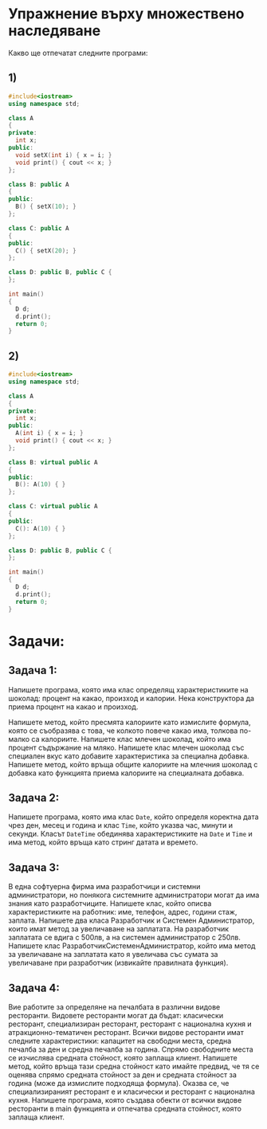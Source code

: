 # Упражнение върху множествено наследяване

Какво ще отпечатат следните програми:

## 1)

```cpp
#include<iostream>
using namespace std;

class A
{
private:
  int x;
public:
  void setX(int i) { x = i; }
  void print() { cout << x; }
};

class B: public A
{
public:
  B() { setX(10); }
};

class C: public A
{
public:
  C() { setX(20); }
};

class D: public B, public C {
};

int main()
{
  D d;
  d.print();
  return 0;
}
```

## 2)

```cpp
#include<iostream>
using namespace std;

class A
{
private:
  int x;
public:
  A(int i) { x = i; }
  void print() { cout << x; }
};

class B: virtual public A
{
public:
  B(): A(10) { }
};

class C: virtual public A
{
public:
  C(): A(10) { }
};

class D: public B, public C {
};

int main()
{
  D d;
  d.print();
  return 0;
}
```

# Задачи:

## Задача 1:

Напишете програма, която има клас определящ характеристиките на шоколад: процент на какао, произход и калории. Нека конструктора да приема процент на какао и произход.

Напишете метод, който пресмята калориите като измислите формула, която се съобразява с това, че колкото повече какао има, толкова по-малко са калориите. Напишете клас млечен шоколад, който има процент съдържание на мляко. Напишете клас млечен шоколад със специален вкус като добавите характеристика за специална добавка. Напишете метод, който връща общите калориите на млечния шоколад с добавка като функцията приема калориите на специалната добавка.

## Задача 2:

Напишете програма, която има клас `Date`, който определя коректна дата чрез ден, месец и година и клас `Time`, който указва час, минути и секунди. Класът `DateTime` обединява характеристиките на `Date` и `Time` и има метод, който връща като стринг датата и времето.

## Задача 3:

В една софтуерна фирма има разработчици и системни администратори, но понякога системните администратори могат да има знания като разработчиците. Напишете клас, който описва характеристиките на работник: име, телефон, адрес, години стаж, заплата. Напишете два класа Разработчик и Системен Администратор, които имат метод за увеличаване на заплатата. На разработчик заплатата се вдига с 500лв, а на системен администратор с 250лв. Напишете клас РазработчикСистеменАдминистратор, който има метод за увеличаване на заплатата като я увеличава със сумата за увеличаване при разработчик (извикайте правилната функция).

## Задача 4:

Вие работите за определяне на печалбата в различни видове ресторанти. Видовете ресторанти могат да бъдат: класически ресторант, специализиран ресторант, ресторант с национална кухня и атракционно-тематичен ресторант. Всички видове ресторанти имат следните характеристики: капацитет на свободни места, средна печалба за ден и средна печалба за година. Спрямо свободните места се изчислява средната стойност, която заплаща клиент. Напишете метод, който връща тази средна стойност като имайте предвид, че тя се оценява спрямо средната стойност за ден и средната стойност за година (може да измислите подходяща формула). Оказва се, че специализираният ресторант е и класически и ресторант с национална кухня. Напишете програма, която създава обекти от всички видове ресторанти в main функцията и отпечатва средната стойност, която заплаща клиент.
